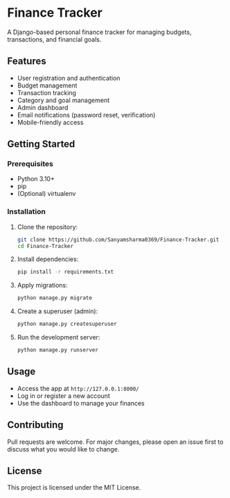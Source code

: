 # Finance Tracker

A Django-based personal finance tracker for managing budgets, transactions, and financial goals.

## Features
- User registration and authentication
- Budget management
- Transaction tracking
- Category and goal management
- Admin dashboard
- Email notifications (password reset, verification)
- Mobile-friendly access

## Getting Started

### Prerequisites
- Python 3.10+
- pip
- (Optional) virtualenv

### Installation
1. Clone the repository:
   ```sh
   git clone https://github.com/Sanyamsharma0369/Finance-Tracker.git
   cd Finance-Tracker
   ```
2. Install dependencies:
   ```sh
   pip install -r requirements.txt
   ```
3. Apply migrations:
   ```sh
   python manage.py migrate
   ```
4. Create a superuser (admin):
   ```sh
   python manage.py createsuperuser
   ```
5. Run the development server:
   ```sh
   python manage.py runserver
   ```

## Usage
- Access the app at `http://127.0.0.1:8000/`
- Log in or register a new account
- Use the dashboard to manage your finances

## Contributing
Pull requests are welcome. For major changes, please open an issue first to discuss what you would like to change.

## License
This project is licensed under the MIT License. 